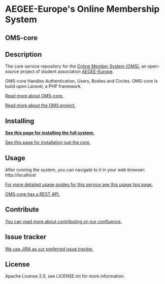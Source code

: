 # AEGEE-Europe's Online Membership System
## OMS-core

## Description
The core service repository for the [Online Member System (OMS)](https://github.com/AEGEE/oms-docker), an open-source project of student association [AEGEE-Europe](http://aegee.org/).

OMS-core Handles Authentication, Users, Bodies and Circles.
OMS-core Is build upon Laravel, a PHP framework.

[Read more about OMS-core.](https://oms-project.atlassian.net/wiki/spaces/OMSCORE/overview)

[Read more about the OMS project.](https://oms-project.atlassian.net/wiki/spaces/GENERAL/overview)

## Installing
[**See this page for installing the full system.**](https://oms-project.atlassian.net/wiki/spaces/GENERAL/pages/17235970/Installation)

[See this page for installation just the core.](https://oms-project.atlassian.net/wiki/spaces/OMSCORE/pages/2785300/Installing+the+core)

## Usage
After running the system, you can navigate to it in your web browser: http://localhost

[For more detailed usage guides for this service see this usage tips page.](https://oms-project.atlassian.net/wiki/spaces/OMSCORE/pages/22902394/Usage+tips)

[OMS-core has a REST API.](http://docs.omscore.apiary.io/#)

## Contribute
[You can read more about contributing on our confluence.](https://oms-project.atlassian.net/wiki/spaces/GENERAL/overview)

## Issue tracker
[We use JIRA as our preferred issue tracker.](https://oms-project.atlassian.net/projects/CORE/issues)

## License
Apache License 2.0, see LICENSE.txt for more information.
